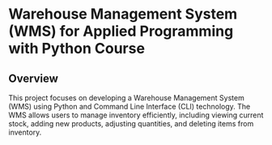# Warehouse Management System (WMS) for Applied Programming with Python Course

## Overview

This project focuses on developing a Warehouse Management System (WMS) using Python and Command Line Interface (CLI) technology. The WMS allows users to manage inventory efficiently, including viewing current stock, adding new products, adjusting quantities, and deleting items from inventory.

